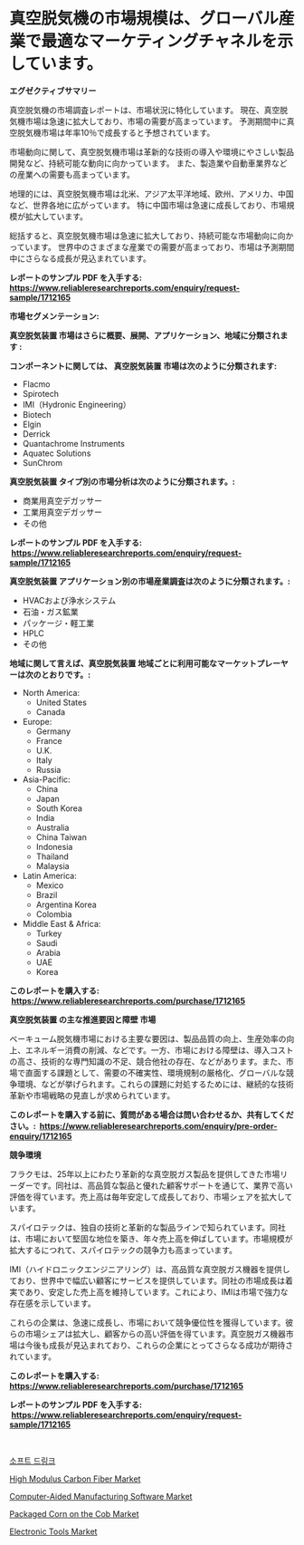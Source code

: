 <p><h1>真空脱気機の市場規模は、グローバル産業で最適なマーケティングチャネルを示しています。</h1></p><p><strong>エグゼクティブサマリー</strong></p>
<p><p>真空脱気機の市場調査レポートは、市場状況に特化しています。 現在、真空脱気機市場は急速に拡大しており、市場の需要が高まっています。 予測期間中に真空脱気機市場は年率10％で成長すると予想されています。</p><p>市場動向に関して、真空脱気機市場は革新的な技術の導入や環境にやさしい製品開発など、持続可能な動向に向かっています。 また、製造業や自動車業界などの産業への需要も高まっています。</p><p>地理的には、真空脱気機市場は北米、アジア太平洋地域、欧州、アメリカ、中国など、世界各地に広がっています。 特に中国市場は急速に成長しており、市場規模が拡大しています。</p><p>総括すると、真空脱気機市場は急速に拡大しており、持続可能な市場動向に向かっています。 世界中のさまざまな産業での需要が高まっており、市場は予測期間中にさらなる成長が見込まれています。</p></p>
<p><strong>レポートのサンプル PDF を入手する: <a href="https://www.reliableresearchreports.com/enquiry/request-sample/1712165">https://www.reliableresearchreports.com/enquiry/request-sample/1712165</a></strong></p>
<p><strong>市場セグメンテーション:</strong></p>
<p><strong> 真空脱気装置 市場はさらに概要、展開、アプリケーション、地域に分類されます :</strong></p>
<p><strong>コンポーネントに関しては、 真空脱気装置 市場は次のように分類されます: &nbsp;</strong></p>
<p><ul><li>Flacmo</li><li>Spirotech</li><li>IMI（Hydronic Engineering）</li><li>Biotech</li><li>Elgin</li><li>Derrick</li><li>Quantachrome Instruments</li><li>Aquatec Solutions</li><li>SunChrom</li></ul></p>
<p><strong> 真空脱気装置 タイプ別の市場分析は次のように分類されます。:</strong></p>
<p><ul><li>商業用真空デガッサー</li><li>工業用真空デガッサー</li><li>その他</li></ul></p>
<p><strong>レポートのサンプル PDF を入手する: &nbsp;<a href="https://www.reliableresearchreports.com/enquiry/request-sample/1712165">https://www.reliableresearchreports.com/enquiry/request-sample/1712165</a></strong></p>
<p><strong> 真空脱気装置 アプリケーション別の市場産業調査は次のように分類されます。:</strong></p>
<p><ul><li>HVACおよび浄水システム</li><li>石油・ガス鉱業</li><li>パッケージ・軽工業</li><li>HPLC</li><li>その他</li></ul></p>
<p><strong>地域に関して言えば、真空脱気装置 地域ごとに利用可能なマーケットプレーヤーは次のとおりです。:</strong></p>
<p><ul>
    <li>
        North America:
        <ul>
            <li>United States</li>
            <li>Canada</li>
        </ul>
    </li>
    <li>
        Europe:
        <ul>
            <li>Germany</li>
            <li>France</li>
            <li>U.K.</li>
            <li>Italy</li>
            <li>Russia</li>
        </ul>
    </li>
    <li>
        Asia-Pacific:
        <ul>
            <li>China</li>
            <li>Japan</li>
            <li>South Korea</li>
            <li>India</li>
            <li>Australia</li>
            <li>China Taiwan</li>
            <li>Indonesia</li>
            <li>Thailand</li>
            <li>Malaysia</li>
        </ul>
    </li>
    <li>
        Latin America:
        <ul>
            <li>Mexico</li>
            <li>Brazil</li>
            <li>Argentina Korea</li>
            <li>Colombia</li>
        </ul>
    </li>
    <li>
        Middle East & Africa:
        <ul>
            <li>Turkey</li>
            <li>Saudi</li>
            <li>Arabia</li>
            <li>UAE</li>
            <li>Korea</li>
        </ul>
    </li>
    </ul></p>
<p><strong>このレポートを購入する: &nbsp;<a href="https://www.reliableresearchreports.com/purchase/1712165">https://www.reliableresearchreports.com/purchase/1712165</a></strong></p>
<p><strong>真空脱気装置 の主な推進要因と障壁 市場</strong></p>
<p><p>ベーキューム脱気機市場における主要な要因は、製品品質の向上、生産効率の向上、エネルギー消費の削減、などです。一方、市場における障壁は、導入コストの高さ、技術的な専門知識の不足、競合他社の存在、などがあります。また、市場で直面する課題として、需要の不確実性、環境規制の厳格化、グローバルな競争環境、などが挙げられます。これらの課題に対処するためには、継続的な技術革新や市場戦略の見直しが求められています。</p></p>
<p><strong>このレポートを購入する前に、質問がある場合は問い合わせるか、共有してください。:&nbsp; <a href="https://www.reliableresearchreports.com/enquiry/pre-order-enquiry/1712165">https://www.reliableresearchreports.com/enquiry/pre-order-enquiry/1712165</a></strong></p>
<p><strong>競争環境</strong></p>
<p><p>フラクモは、25年以上にわたり革新的な真空脱ガス製品を提供してきた市場リーダーです。同社は、高品質な製品と優れた顧客サポートを通じて、業界で高い評価を得ています。売上高は毎年安定して成長しており、市場シェアを拡大しています。</p><p>スパイロテックは、独自の技術と革新的な製品ラインで知られています。同社は、市場において堅固な地位を築き、年々売上高を伸ばしています。市場規模が拡大するにつれて、スパイロテックの競争力も高まっています。</p><p>IMI（ハイドロニックエンジニアリング）は、高品質な真空脱ガス機器を提供しており、世界中で幅広い顧客にサービスを提供しています。同社の市場成長は着実であり、安定した売上高を維持しています。これにより、IMIは市場で強力な存在感を示しています。</p><p>これらの企業は、急速に成長し、市場において競争優位性を獲得しています。彼らの市場シェアは拡大し、顧客からの高い評価を得ています。真空脱ガス機器市場は今後も成長が見込まれており、これらの企業にとってさらなる成功が期待されています。</p></p>
<p><strong>このレポートを購入する: &nbsp; <a href="https://www.reliableresearchreports.com/purchase/1712165">https://www.reliableresearchreports.com/purchase/1712165</a></strong></p>
<p><strong>レポートのサンプル PDF を入手する: &nbsp;<a href="https://www.reliableresearchreports.com/enquiry/request-sample/1712165">https://www.reliableresearchreports.com/enquiry/request-sample/1712165</a></strong><strong></strong></p>
<p>&nbsp;</p>
<p><p><a href="https://github.com/lzrvbyqzftro57/Market-Research-Report-List-1/blob/main/5377572190714.md">소프트 드링크</a></p><p><a href="https://github.com/nicoletavirag/Market-Research-Report-List-2/blob/main/high-modulus-carbon-fiber-market.md">High Modulus Carbon Fiber Market</a></p><p><a href="https://view.publitas.com/reportprime-1/decoding-the-computer-aided-manufacturing-software-market-a-deep-dive-into-the-latest-market-trends-market-segmentation-and-competitive-analysis/">Computer-Aided Manufacturing Software Market</a></p><p><a href="https://view.publitas.com/reportprime-1/packaged-corn-on-the-cob-market-size-focuses-on-market-dynamics-in-depth-analysis-and-future-projections-of-its-market-forecasted-for-period-from-2024-to-2031/">Packaged Corn on the Cob Market</a></p><p><a href="https://issuu.com/reportprime-2/docs/electronic-tools-market-size-2030.pptx">Electronic Tools Market</a></p></p>
